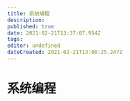 ```yaml
---
title: 系统编程
description: 
published: true
date: 2021-02-21T13:37:07.954Z
tags: 
editor: undefined
dateCreated: 2021-02-21T13:00:25.247Z
---
```


# 系统编程